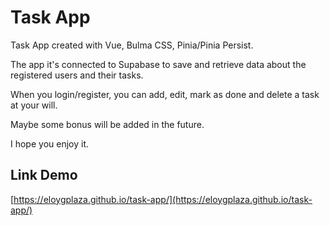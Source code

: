 # Task App

Task App created with Vue, Bulma CSS, Pinia/Pinia Persist.

The app it's connected to Supabase to save and retrieve data about the registered users and their tasks.

When you login/register, you can add, edit, mark as done and delete a task at your will.

Maybe some bonus will be added in the future.

I hope you enjoy it.

## Link Demo
[https://eloygplaza.github.io/task-app/](https://eloygplaza.github.io/task-app/)
